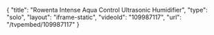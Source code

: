 {
    "title": "Rowenta Intense Aqua Control Ultrasonic Humidifier",
    "type": "solo",
    "layout": "iframe-static",
    "videoId": "109987117",
    "url": "\/tvpembed\/109987117"
}